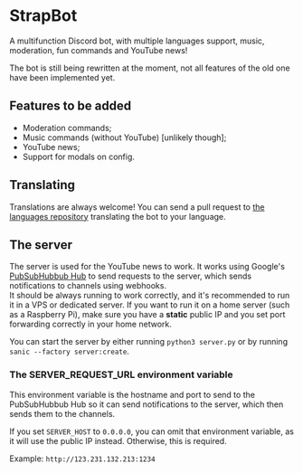 # StrapBot
A multifunction Discord bot, with multiple languages support, music, moderation, fun commands and YouTube news!

The bot is still being rewritten at the moment, not all features of the old one have been implemented yet.

## Features to be added
- Moderation commands;
- Music commands (without YouTube) [unlikely though];
- YouTube news;
- Support for modals on config.

## Translating
Translations are always welcome! You can send a pull request to [the languages repository](https://github.com/StrapBot/languages.git) translating the bot to your language.

## The server
The server is used for the YouTube news to work. It works using Google's [PubSubHubbub Hub](https://pubsubhubbub.appspot.com) to send requests to the server, which sends notifications to channels using webhooks. \
It should be always running to work correctly, and it's recommended to run it in a VPS or dedicated server. If you want to run it on a home server (such as a Raspberry Pi), make sure you have a **static** public IP and you set port forwarding correctly in your home network.

You can start the server by either running `python3 server.py` or by running `sanic --factory server:create`.

### The SERVER_REQUEST_URL environment variable
This environment variable is the hostname and port to send to the PubSubHubbub Hub so it can send notifications to the server, which then sends them to the channels.

If you set `SERVER_HOST` to `0.0.0.0`, you can omit that environment variable, as it will use the public IP instead. Otherwise, this is required.

Example: `http://123.231.132.213:1234`
